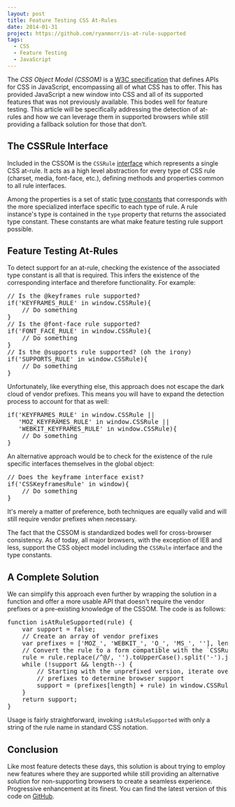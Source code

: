 ```yaml
---
layout: post
title: Feature Testing CSS At-Rules
date: 2014-01-31
project: https://github.com/ryanmorr/is-at-rule-supported
tags:
  - CSS
  - Feature Testing
  - JavaScript
---
```


The _CSS Object Model (CSSOM)_ is a [W3C specification](http://dev.w3.org/csswg/cssom/) that defines APIs for CSS in JavaScript, encompassing all of what CSS has to offer. This has provided JavaScript a new window into CSS and all of its supported features that was not previously available. This bodes well for feature testing. This article will be specifically addressing the detection of at-rules and how we can leverage them in supported browsers while still providing a fallback solution for those that don’t.

## The CSSRule Interface

Included in the CSSOM is the `CSSRule` [interface](https://developer.mozilla.org/en-US/docs/Web/API/CSSRule) which represents a single CSS at-rule. It acts as a high level abstraction for every type of CSS rule (charset, media, font-face, etc.), defining methods and properties common to all rule interfaces.

Among the properties is a set of static [type constants](http://wiki.csswg.org/spec/cssom-constants#cssom-constants) that corresponds with the more specialized interface specific to each type of rule. A rule instance's type is contained in the `type` property that returns the associated type constant. These constants are what make feature testing rule support possible.

## Feature Testing At-Rules

To detect support for an at-rule, checking the existence of the associated type constant is all that is required. This infers the existence of the corresponding interface and therefore functionality. For example:

<div class="code-block">
  <pre class="prettyprint lang-javascript">
// Is the @keyframes rule supported?
if('KEYFRAMES_RULE' in window.CSSRule){
    // Do something
}
// Is the @font-face rule supported?
if('FONT_FACE_RULE' in window.CSSRule){
    // Do something
}
// Is the @supports rule supported? (oh the irony)
if('SUPPORTS_RULE' in window.CSSRule){
    // Do something
}
</pre>
</div>

Unfortunately, like everything else, this approach does not escape the dark cloud of vendor prefixes. This means you will have to expand the detection process to account for that as well:

<div class="code-block">
  <pre class="prettyprint lang-javascript">
if('KEYFRAMES_RULE' in window.CSSRule || 
   'MOZ_KEYFRAMES_RULE' in window.CSSRule || 
   'WEBKIT_KEYFRAMES_RULE' in window.CSSRule){
    // Do something
}
</pre>
</div>

An alternative approach would be to check for the existence of the rule specific interfaces themselves in the global object:

<div class="code-block">
  <pre class="prettyprint lang-javascript">
// Does the keyframe interface exist?
if('CSSKeyframesRule' in window){
    // Do something
}
</pre>
</div>

It's merely a matter of preference, both techniques are equally valid and will still require vendor prefixes when necessary.

The fact that the CSSOM is standardized bodes well for cross-browser consistency. As of today, all major browsers, with the exception of IE8 and less, support the CSS object model including the `CSSRule` interface and the type constants.

## A Complete Solution

We can simplify this approach even further by wrapping the solution in a function and offer a more usable API that doesn't require the vendor prefixes or a pre-existing knowledge of the CSSOM. The code is as follows:

<div class="code-block">
  <pre class="prettyprint lang-javascript">
function isAtRuleSupported(rule) {
    var support = false;
    // Create an array of vendor prefixes
    var prefixes = ['MOZ_', 'WEBKIT_', 'O_', 'MS_', ''], length = prefixes.length;
    // Convert the rule to a form compatible with the `CSSRule` type constants
    rule = rule.replace(/^@/, '').toUpperCase().split('-').join('_') + '_RULE';
    while (!support && length--) {
        // Starting with the unprefixed version, iterate over all the vendor
        // prefixes to determine browser support
        support = (prefixes[length] + rule) in window.CSSRule;
    }
    return support;
}
</pre>
</div>

Usage is fairly straightforward, invoking `isAtRuleSupported` with only a string of the rule name in standard CSS notation.

## Conclusion

Like most feature detects these days, this solution is about trying to employ new features where they are supported while still providing an alternative solution for non-supporting browsers to create a seamless experience. Progressive enhancement at its finest. You can find the latest version of this code on [GitHub](https://github.com/ryanmorr/is-at-rule-supported).